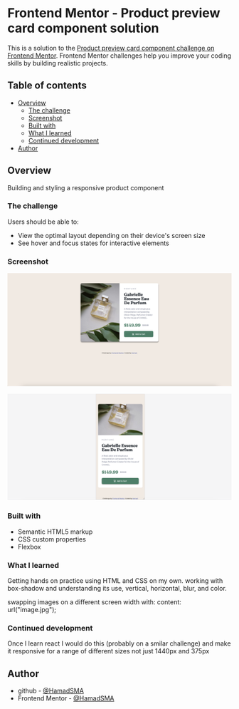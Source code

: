 # Frontend Mentor - Product preview card component solution

This is a solution to the [Product preview card component challenge on Frontend Mentor](https://www.frontendmentor.io/challenges/product-preview-card-component-GO7UmttRfa). Frontend Mentor challenges help you improve your coding skills by building realistic projects.

## Table of contents

- [Overview](#overview)
  - [The challenge](#the-challenge)
  - [Screenshot](#screenshot)
  - [Built with](#built-with)
  - [What I learned](#what-i-learned)
  - [Continued development](#continued-development)
- [Author](#author)

## Overview

Building and styling a responsive product component

### The challenge

Users should be able to:

- View the optimal layout depending on their device's screen size
- See hover and focus states for interactive elements

### Screenshot

![](images/desktop-screenshot.png)

![](images/mobile-screenshot.png)

### Built with

- Semantic HTML5 markup
- CSS custom properties
- Flexbox

### What I learned

Getting hands on practice using HTML and CSS on my own.
working with box-shadow and understanding its use, vertical, horizontal, blur, and color.

swapping images on a different screen width with:
content: url("image.jpg");

### Continued development

Once I learn react I would do this (probably on a smilar challenge) and make it responsive for a range of different sizes not just 1440px and 375px

## Author

- github - [@HamadSMA](https://github.com/HamadSMA)
- Frontend Mentor - [@HamadSMA](https://www.frontendmentor.io/profile/HamadSMA)
